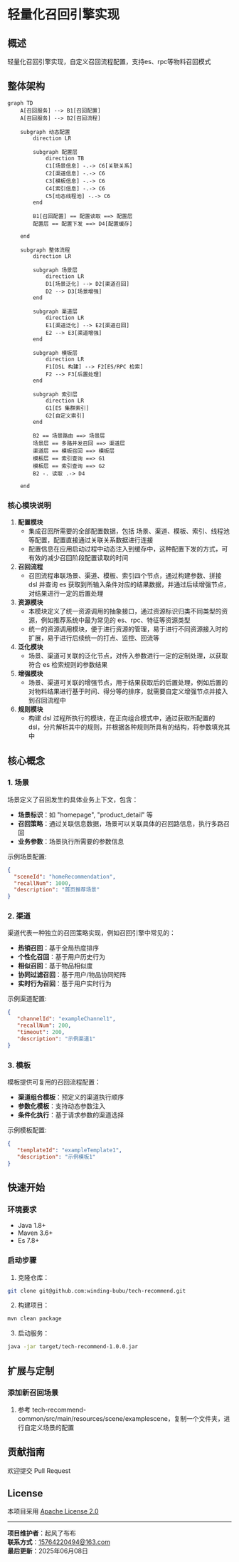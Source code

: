 # 轻量化召回引擎实现

## 概述

轻量化召回引擎实现，自定义召回流程配置，支持es、rpc等物料召回模式

## 整体架构

```mermaid
graph TD
    A[召回服务] --> B1[召回配置]
    A[召回服务] --> B2[召回流程]

    subgraph 动态配置
        direction LR

        subgraph 配置层
            direction TB
            C1[场景信息] -.-> C6[关联关系]
            C2[渠道信息] -.-> C6
            C3[模板信息] -.-> C6
            C4[索引信息] -.-> C6
            C5[动态线程池] -.-> C6
        end

        B1[召回配置] == 配置读取 ==> 配置层
        配置层 == 配置下发 ==> D4[配置缓存]

    end

    subgraph 整体流程
        direction LR

        subgraph 场景层
            direction LR
            D1[场景泛化] --> D2[渠道召回]
            D2 --> D3[场景增强]
        end

        subgraph 渠道层
            direction LR
            E1[渠道泛化] --> E2[渠道召回]
            E2 --> E3[渠道增强]
        end

        subgraph 模板层
            direction LR
            F1[DSL 构建] --> F2[ES/RPC 检索]
            F2 --> F3[后置处理]
        end

        subgraph 索引层
            direction LR
            G1[ES 集群索引]
            G2[自定义索引]
        end

        B2 == 场景路由 ==> 场景层
        场景层 == 多路并发召回 ==> 渠道层
        渠道层 == 模板召回 ==> 模板层
        模板层 == 索引查询 ==> G1
        模板层 == 索引查询 ==> G2
        B2 -. 读取 .-> D4

    end

```

### 核心模块说明

1. **配置模块**
    - 集成召回所需要的全部配置数据，包括 场景、渠道、模板、索引、线程池 等配置，配置直接通过关联关系数据进行连接
    - 配置信息在应用启动过程中动态注入到缓存中，这种配置下发的方式，可有效的减少召回阶段配置读取的时间
2. **召回流程**
    - 召回流程串联场景、渠道、模板、索引四个节点，通过构建参数、拼接 dsl 并查询 es 获取到所输入条件对应的结果数据，并通过后续增强节点，对结果进行一定的后置处理
3. **资源模块**
    - 本模块定义了统一资源调用的抽象接口，通过资源标识归类不同类型的资源，例如推荐系统中最为常见的 es、rpc、特征等资源类型
    - 统一的资源调用模块，便于进行资源的管理，易于进行不同资源接入时的扩展，易于进行后续统一的打点、监控、回流等
4. **泛化模块**
    - 场景、渠道可关联的泛化节点，对传入参数进行一定的定制处理，以获取符合 es 检索规则的参数结果
5. **增强模块**
    - 场景、渠道可关联的增强节点，用于结果获取后的后置处理，例如后置的对物料结果进行基于时间、得分等的排序，就需要自定义增强节点并接入到召回流程中
6. **规则模块**
    - 构建 dsl 过程所执行的模块，在正向组合模式中，通过获取所配置的 dsl，分片解析其中的规则，并根据各种规则所具有的结构，将参数填充其中

## 核心概念

### 1. 场景

场景定义了召回发生的具体业务上下文，包含：

- **场景标识**：如 "homepage", "product_detail" 等
- **召回策略**：通过关联信息数据，场景可以关联具体的召回路信息，执行多路召回
- **业务参数**：场景执行所需要的参数信息

示例场景配置:

```json
{
  "sceneId": "homeRecommendation",
  "recallNum": 1000,
  "description": "首页推荐场景"
}
```

### 2. 渠道

渠道代表一种独立的召回策略实现，例如召回引擎中常见的：

- **热销召回**：基于全局热度排序
- **个性化召回**：基于用户历史行为
- **相似召回**：基于物品相似度
- **协同过滤召回**：基于用户/物品协同矩阵
- **实时行为召回**：基于用户实时行为

示例渠道配置:

```json
{
   "channelId": "exampleChannel1",
   "recallNum": 200,
   "timeout": 200,
   "description": "示例渠道1"
}
```

### 3. 模板

模板提供可复用的召回流程配置：

- **渠道组合模板**：预定义的渠道执行顺序
- **参数化模板**：支持动态参数注入
- **条件化执行**：基于请求参数的渠道选择

示例模板配置:

```json
{
   "templateId": "exampleTemplate1",
   "description": "示例模板1"
}
```

## 快速开始

### 环境要求

- Java 1.8+
- Maven 3.6+
- Es 7.8+

### 启动步骤

1. 克隆仓库：

```bash
git clone git@github.com:winding-bubu/tech-recommend.git
```

2. 构建项目：

```bash
mvn clean package
```

3. 启动服务：

```bash
java -jar target/tech-recommend-1.0.0.jar
```

## 扩展与定制

### 添加新召回场景

1. 参考 tech-recommend-common/src/main/resources/scene/examplescene，复制一个文件夹，进行自定义场景的配置

## 贡献指南

欢迎提交 Pull Request

## License

本项目采用 [Apache License 2.0](LICENSE)

---

**项目维护者**：起风了布布  
**联系方式**：15764220494@163.com  
**最后更新**：2025年06月08日
